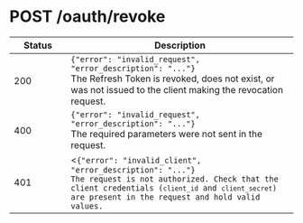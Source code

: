 # POST /oauth/revoke

<table class="table">
  <thead>
    <tr>
      <th width="20%">Status</th>
      <th width="80%">Description</th>
    </tr>
  <thead>
  <tbody>
    <tr>
      <td><span class="badge badge-info">200</span></td>
      <td><code>{"error": "invalid_request", "error_description": "..."}</code></br>The Refresh Token is revoked, does not exist, or was not issued to the client making the revocation request.</td>
    </tr>
    <tr>
      <td><span class="badge badge-danger">400</span></td>
      <td><code>{"error": "invalid_request", "error_description": "..."}</code></br>The required parameters were not sent in the request.</td>
    </tr>
    <tr>
      <td><span class="badge badge-danger">401</span></td>
      <td><<code>{"error": "invalid_client", "error_description": "..."}</br>The request is not authorized. Check that the client credentials (<code>client_id</code> and <code>client_secret</code>) are present in the request and hold valid values.</td>
    </tr>
  </tbody>
</table>